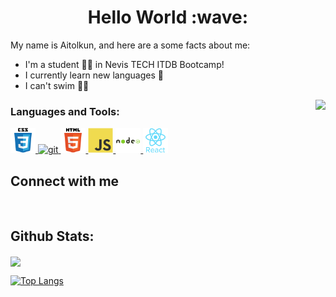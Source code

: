 <h1 align="center">Hello World :wave:</h1>


My name is Aitolkun, and here are a some facts about me:

- I'm a student :woman_student: in Nevis TECH ITDB Bootcamp!
- I currently learn new languages :seedling:	
- I can't swim :swimming_woman:
<img src="https://camo.githubusercontent.com/1dffb6a6ad27bc1d0ae25d7e699f69aab8f5352f241770daf62efc1b436c70df/68747470733a2f2f6d656469612e67697068792e636f6d2f6d656469612f6965796c397a6d436a4f3462347436716f592f67697068792e676966" align="right">

<h3 align="left">Languages and Tools:</h3>
<p align="left"> <a href="https://www.w3schools.com/css/" target="_blank"> <img src="https://raw.githubusercontent.com/devicons/devicon/master/icons/css3/css3-original-wordmark.svg" alt="css3" width="40" height="40"/> </a> <a href="https://git-scm.com/" target="_blank"> <img src="https://www.vectorlogo.zone/logos/git-scm/git-scm-icon.svg" alt="git" width="40" height="40"/> </a> <a href="https://www.w3.org/html/" target="_blank"> <img src="https://raw.githubusercontent.com/devicons/devicon/master/icons/html5/html5-original-wordmark.svg" alt="html5" width="40" height="40"/> </a> <a href="https://developer.mozilla.org/en-US/docs/Web/JavaScript" target="_blank"> <img src="https://raw.githubusercontent.com/devicons/devicon/master/icons/javascript/javascript-original.svg" alt="javascript" width="40" height="40"/> </a> <a href="https://nodejs.org" target="_blank"> <img src="https://raw.githubusercontent.com/devicons/devicon/master/icons/nodejs/nodejs-original-wordmark.svg" alt="nodejs" width="40" height="40"/> </a> <a href="https://www.python.org" target="_blank"> <a href="https://reactjs.org/" target="_blank"> <img src="https://raw.githubusercontent.com/devicons/devicon/master/icons/react/react-original-wordmark.svg" alt="react" width="40" height="40"/> </a> </p>


## Connect with me 
<a href="https://instagram.com/aitolkun_17" target="_blank"></a>
<br/>  

##  Github Stats:  

<img src="https://github-readme-stats.vercel.app/api?username=salymbaeva17&show_icons=true&count_private=true&hide_border=true" align="center" />  

[![Top Langs](https://github-readme-stats.vercel.app/api/top-langs/?username=salymbaeva17&layout=compact)](https://github.com/salymbaeva17/github-readme-stats)


<br/>  
